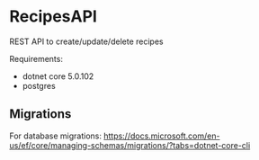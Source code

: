 # RecipesAPI

REST API to create/update/delete recipes

Requirements:
* dotnet core 5.0.102
* postgres

## Migrations
For database migrations: https://docs.microsoft.com/en-us/ef/core/managing-schemas/migrations/?tabs=dotnet-core-cli
